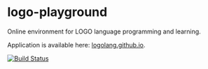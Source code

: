 # logo-playground
Online environment for LOGO language programming and learning.

Application is available here: [logolang.github.io](https://logolang.github.io/#/).

[![Build Status](https://travis-ci.org/logolang/logo-playground.svg?branch=master)](https://travis-ci.org/logolang/logo-playground)

